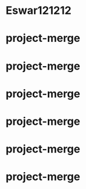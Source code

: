 # Eswar121212
# project-merge
# project-merge
# project-merge
# project-merge
# project-merge
# project-merge

